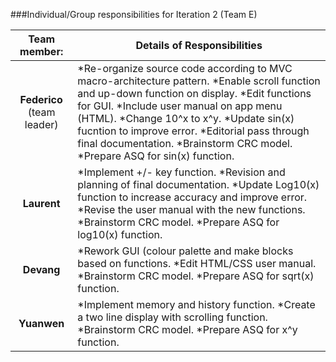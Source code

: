 ###Individual/Group responsibilities for Iteration 2 (Team E)

|Team member:|Details of Responsibilities|
|:------------------:|-----------------|
|**Federico** (team leader)|*Re-organize source code according to MVC macro-architecture pattern. *Enable scroll function and up-down function on display.  *Edit functions for GUI. *Include user manual on app menu (HTML). *Change 10^x to x^y. *Update sin(x) fucntion to improve error. *Editorial pass through final documentation. *Brainstorm CRC model. *Prepare ASQ for sin(x) function.|
|**Laurent**|*Implement +/- key function. *Revision and planning of final documentation. *Update Log10(x) function to increase accuracy and improve error. *Revise the user manual with the new functions. *Brainstorm CRC model. *Prepare ASQ for log10(x) function.|
|**Devang**|*Rework GUI (colour palette and make blocks based on functions. *Edit HTML/CSS user manual. *Brainstorm CRC model. *Prepare ASQ for sqrt(x) function.| 
|**Yuanwen**|*Implement memory and history function. *Create a two line display with scrolling function. *Brainstorm CRC model. *Prepare ASQ for x^y function.|